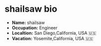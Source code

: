# shailsaw bio

- **Name:** shailsaw
- **Occupation:** Engineer
- **Localtion:** San Diego,California, USA :us:
- **Vacation:** Yosemite,California, USA :us:
